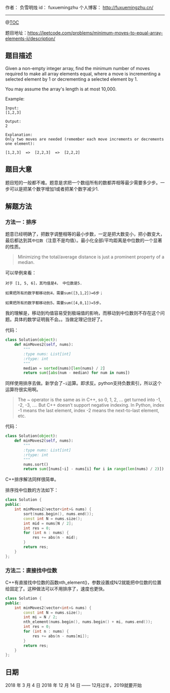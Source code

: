 
作者： 负雪明烛
id：	fuxuemingzhu
个人博客：	http://fuxuemingzhu.cn/

---
@[TOC](目录)

题目地址：https://leetcode.com/problems/minimum-moves-to-equal-array-elements-ii/description/

## 题目描述

Given a non-empty integer array, find the minimum number of moves required to make all array elements equal, where a move is incrementing a selected element by 1 or decrementing a selected element by 1.

You may assume the array's length is at most 10,000.

Example:
    
    Input:
    [1,2,3]
    
    Output:
    2
    
    Explanation:
    Only two moves are needed (remember each move increments or decrements one element):
    
    [1,2,3]  =>  [2,2,3]  =>  [2,2,2]

## 题目大意

题目短的一般都不难。题意是求把一个数组所有的数都弄相等最少需要多少步。一步可以是把某个数字增加1或者把某个数字减少1.

## 解题方法

### 方法一：排序

题意已经明确了，把数字调整相等的最小步数，一定是把大数变小，把小数变大，最后都达到其``中位数``（注意不是均值）。最小化全部/平均距离是中位数的一个显著的性质。

> Minimizing the total/average distance is just a prominent property of a median. 

可以举例来看：

    对于 [1, 5, 6]，其均值是4， 中位数是5.
    
    如果把所有的数字都移动到4，需要sum([3,1,2])=6步；
    
    如果把所有的数字都移动到5，需要sum([4,0,1])=5步。

我的理解是，移动到均值容易受到极端值的影响，而移动到中位数则不存在这个问题。具体的数学证明我不会。。当做定理记住好了。

代码：

```python
class Solution(object):
    def minMoves2(self, nums):
        """
        :type nums: List[int]
        :rtype: int
        """
        median = sorted(nums)[len(nums) / 2]
        return sum([abs(num - median) for num in nums])
```

同样使用排序去做。新学会了``~i``运算。即求反。python支持负数索引，所以这个运算符很实用啊。

> The ~ operator is the same as in C++, so 0, 1, 2, ... get turned into -1, -2, -3, .... But C++ doesn’t support negative indexing. In Python, index -1 means the last element, index -2 means the next-to-last element, etc.

代码：

```python
class Solution(object):
    def minMoves2(self, nums):
        """
        :type nums: List[int]
        :rtype: int
        """
        nums.sort()
        return sum([nums[~i] - nums[i] for i in range(len(nums) / 2)])
```

C++排序解法同样很简单。

排序找中位数的方法如下：

```cpp
class Solution {
public:
    int minMoves2(vector<int>& nums) {
        sort(nums.begin(), nums.end());
        const int N = nums.size();
        int mid = nums[N / 2];
        int res = 0;
        for (int n : nums) {
            res += abs(n - mid);
        }
        return res;
    }
};
```

### 方法二：直接找中位数

C++有直接找中位数的函数nth_element()，参数设置成N/2就能把中位数的位置给固定了。这种做法可以不用排序了，速度也更快。

```cpp
class Solution {
public:
    int minMoves2(vector<int>& nums) {
        const int N = nums.size();
        int mi = N / 2;
        nth_element(nums.begin(), nums.begin() + mi, nums.end());
        int res = 0;
        for (int n : nums) {
            res += abs(n - nums[mi]);
        }
        return res;
    }
};
```

## 日期

2018 年 3 月 4 日 
2018 年 12 月 14 日 —— 12月过半，2019就要开始

